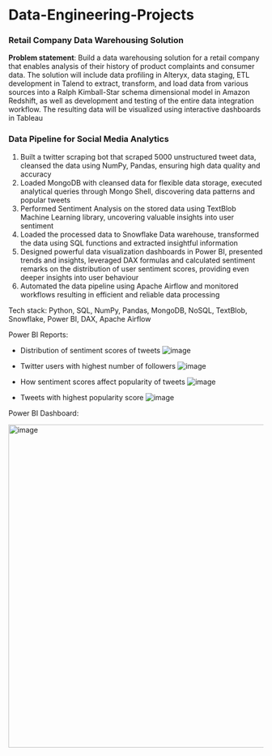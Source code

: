 # Data-Engineering-Projects
### Retail Company Data Warehousing Solution
**Problem statement**: 
Build a data warehousing solution for a retail company that enables analysis of their history of product complaints and consumer data. The solution will include data profiling in Alteryx, data staging, ETL development in Talend to extract, transform, and load data from various sources into a Ralph Kimball-Star schema dimensional model in Amazon Redshift, as well as development and testing of the entire data integration workflow. The resulting data will be visualized using interactive dashboards in Tableau









### Data Pipeline for Social Media Analytics
1. Built a twitter scraping bot that scraped 5000 unstructured tweet data, cleansed the data using NumPy, Pandas, ensuring high data quality and accuracy
2. Loaded MongoDB with cleansed data for flexible data storage, executed analytical queries through Mongo Shell, discovering data patterns and popular tweets
3. Performed Sentiment Analysis on the stored data using TextBlob Machine Learning library, uncovering valuable insights into user sentiment
4. Loaded the processed data to Snowflake Data warehouse, transformed the data using SQL functions and extracted insightful information
5. Designed powerful data visualization dashboards in Power BI, presented trends and insights, leveraged DAX formulas and calculated sentiment remarks on the distribution of user sentiment scores, providing even deeper insights into user behaviour
6. Automated the data pipeline using Apache Airflow and monitored workflows resulting in efficient and reliable data processing

Tech stack: Python, SQL, NumPy, Pandas, MongoDB, NoSQL, TextBlob, Snowflake, Power BI, DAX, Apache Airflow

Power BI Reports:
- Distribution of sentiment scores of tweets
![image](https://user-images.githubusercontent.com/113409553/224511985-11a94f0c-84d7-43b1-b713-0ab320e5a146.png)

- Twitter users with highest number of followers
![image](https://user-images.githubusercontent.com/113409553/224512059-66cc9651-c47b-4c8b-9207-e45a08c94632.png)

- How sentiment scores affect popularity of tweets
![image](https://user-images.githubusercontent.com/113409553/224512073-4339b7a1-cb72-4f89-be0f-4902068153bc.png)

- Tweets with highest popularity score
![image](https://user-images.githubusercontent.com/113409553/224512086-46ebda95-ea2c-4192-8438-09c29c34a245.png)



Power BI Dashboard:

<img width="638" alt="image" src="https://user-images.githubusercontent.com/113409553/224513134-e7285ad5-e3cf-4a4b-87d4-a4aaf74aea63.png">
